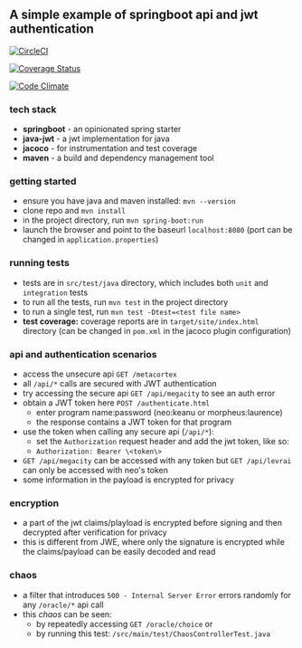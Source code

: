 ## A simple example of springboot api and jwt authentication

[![CircleCI](https://circleci.com/gh/pinbar/springboot-jwt.svg?style=svg)](https://circleci.com/gh/pinbar/springboot-jwt) 

[![Coverage Status](https://coveralls.io/repos/github/pinbar/springboot-jwt/badge.svg?branch=master)](https://coveralls.io/github/pinbar/springboot-jwt?branch=master)

[![Code Climate](https://codeclimate.com/github/pinbar/springboot-jwt/badges/gpa.svg)](https://codeclimate.com/github/pinbar/springboot-jwt)

### tech stack
* **springboot** - an opinionated spring starter
* **java-jwt** - a jwt implementation for java
* **jacoco** - for instrumentation and test coverage
* **maven** - a build and dependency management tool

### getting started
* ensure you have java and maven installed: `mvn --version`
* clone repo and `mvn install`
* in the project directory, run `mvn spring-boot:run`
* launch the browser and point to the baseurl `localhost:8080` (port can be changed in `application.properties`)

### running tests
* tests are in `src/test/java` directory, which includes both `unit` and `integration` tests
* to run all the tests, run `mvn test` in the project directory
* to run a single test, run `mvn test -Dtest=<test file name>`
* **test coverage:** coverage reports are in `target/site/index.html` directory (can be changed in `pom.xml` in the jacoco plugin configuration)

### api and authentication scenarios
* access the unsecure api `GET /metacortex`
* all `/api/*` calls are secured with JWT authentication
* try accessing the secure api `GET /api/megacity` to see an auth error
* obtain a JWT token here `POST /authenticate.html`
    * enter program name:password (neo:keanu or morpheus:laurence)
    * the response contains a JWT token for that program
* use the token when calling any secure api (`/api/*`):
    * set the `Authorization` request header and add the jwt token, like so:
    * `Authorization: Bearer \<token\>`
* `GET /api/megacity` can be accessed with any token but `GET /api/levrai` can only be accessed with neo's token
* some information in the payload is encrypted for privacy

### encryption
* a part of the jwt claims/playload is encrypted before signing and then decrypted after verification for privacy
* this is different from JWE, where only the signature is encrypted while the claims/payload can be easily decoded and read

### chaos
* a filter that introduces `500 - Internal Server Error` errors randomly for any `/oracle/*` api call
* this _chaos_ can be seen:
    * by repeatedly accessing `GET /oracle/choice` or 
    * by running this test: `/src/main/test/ChaosControllerTest.java`
